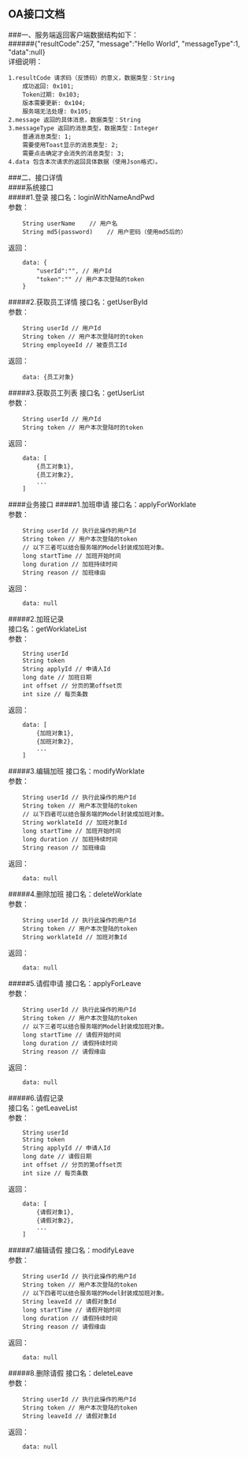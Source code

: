 ## OA接口文档
###一、服务端返回客户端数据结构如下：  
######{"resultCode":257, "message":"Hello World", "messageType":1, "data":null}  
详细说明：    1.resultCode 请求码（反馈码）的意义，数据类型：String        成功返回: 0x101;        Token过期: 0x103;        版本需要更新: 0x104;        服务端无法处理: 0x105;  
    2.message 返回的具体消息，数据类型：String  
    3.messageType 返回的消息类型，数据类型：Integer        普通消息类型: 1;        需要使用Toast显示的消息类型: 2;        需要点击确定才会消失的消息类型: 3;  
    4.data 包含本次请求的返回具体数据（使用Json格式）。  
###二、接口详情  
####系统接口  
#####1.登录
接口名：loginWithNameAndPwd  
参数：    

        String userName    // 用户名
        String md5(password)    // 用户密码（使用md5后的）
返回：  
  
        data: {
            "userId":"", // 用户Id
            "token":"" // 用户本次登陆的token
        }  
#####2.获取员工详情
接口名：getUserById  
参数：
  
		String userId // 用户Id
		String token // 用户本次登陆时的token  
		String employeeId // 被查员工Id
返回：
  
		data: {员工对象}
#####3.获取员工列表
接口名：getUserList  
参数：
  
		String userId // 用户Id
		String token // 用户本次登陆时的token  
返回：
  
		data: [
			{员工对象1},
			{员工对象2},
			...
		]
####业务接口
#####1.加班申请
接口名：applyForWorklate  
参数：  
  
        String userId // 执行此操作的用户Id
        String token // 用户本次登陆的token
        // 以下三者可以结合服务端的Model封装成加班对象。
        long startTime // 加班开始时间
        long duration // 加班持续时间
        String reason // 加班缘由  
返回：  

        data: null  
#####2.加班记录  
接口名：getWorklateList  
参数：  

		String userId
		String token
		String applyId // 申请人Id
		long date // 加班日期
		int offset // 分页的第offset页
		int size // 每页条数  
返回：  
  
		data: [
			{加班对象1},
			{加班对象2},
			...
		]
#####3.编辑加班
接口名：modifyWorklate  
参数：  
  
        String userId // 执行此操作的用户Id
        String token // 用户本次登陆的token
        // 以下四者可以结合服务端的Model封装成加班对象。
        String worklateId // 加班对象Id
        long startTime // 加班开始时间
        long duration // 加班持续时间
        String reason // 加班缘由  
返回：  

        data: null  
#####4.删除加班
接口名：deleteWorklate  
参数：  
  
        String userId // 执行此操作的用户Id
        String token // 用户本次登陆的token
        String worklateId // 加班对象Id  
返回：  

        data: null    
#####5.请假申请
接口名：applyForLeave  
参数：  
  
        String userId // 执行此操作的用户Id
        String token // 用户本次登陆的token
        // 以下三者可以结合服务端的Model封装成加班对象。
        long startTime // 请假开始时间
        long duration // 请假持续时间
        String reason // 请假缘由  
返回：  

        data: null  
#####6.请假记录  
接口名：getLeaveList  
参数：  

		String userId
		String token
		String applyId // 申请人Id
		long date // 请假日期
		int offset // 分页的第offset页
		int size // 每页条数  
返回：  
  
		data: [
			{请假对象1},
			{请假对象2},
			...
		]
#####7.编辑请假
接口名：modifyLeave  
参数：  
  
        String userId // 执行此操作的用户Id
        String token // 用户本次登陆的token
        // 以下四者可以结合服务端的Model封装成加班对象。
        String leaveId // 请假对象Id
        long startTime // 请假开始时间
        long duration // 请假持续时间
        String reason // 请假缘由  
返回：  

        data: null  
#####8.删除请假
接口名：deleteLeave  
参数：  
  
        String userId // 执行此操作的用户Id
        String token // 用户本次登陆的token
        String leaveId // 请假对象Id  
返回：  

        data: null  
